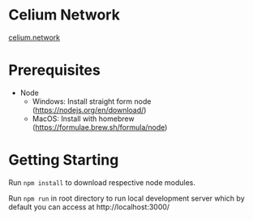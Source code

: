 # Celium Network
[celium.network](https://www.celium.network)

# Prerequisites

- Node 
	- Windows: Install straight form node (https://nodejs.org/en/download/)
	-  MacOS: Install with homebrew (https://formulae.brew.sh/formula/node)

# Getting Starting

Run `npm install` to download respective node modules.

Run `npm run` in root directory to run local development server which by default you can access at http://localhost:3000/